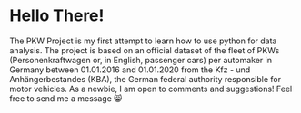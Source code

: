 # Hello There! 

The PKW Project is my first attempt to learn how to use python for data analysis. The project is based on an official dataset of the fleet of PKWs (Personenkraftwagen or, in English, passenger cars) per automaker in Germany between 01.01.2016 and 01.01.2020 from the Kfz - und Anhängerbestandes (KBA), the German federal authority responsible for motor vehicles. As a newbie, I am open to comments and suggestions! Feel free to send me a message 😸
